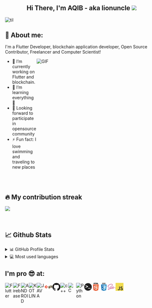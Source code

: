 # <h2  align="center">Hi There, I'm AQIB - aka lionuncle <img src="https://github.com/TheDudeThatCode/TheDudeThatCode/blob/master/Assets/Hi.gif" width="29px"></h2>
![til](./hero.gif)

## 📖 About me:
I'm a Flutter Developer, blockchain application developer, Open Source Contributor, Freelancer and Computer Scientist!

<img align="right" alt="GIF" src="https://camo.githubusercontent.com/7de37139d0b4c1ce40865e799b446c0e963a3dd8fb68d239707237c40604fa3d/68747470733a2f2f63646e2e6472696262626c652e636f6d2f75736572732f3733303730332f73637265656e73686f74732f363538313234332f6176656e746f2e676966" width="400" height="400" />

- 🔭 I’m currently working on Flutter and blockchain.
- 🌱 I’m learning everything 🤣
- 👯 Looking forward to participate in opensource community
- ⚡ Fun fact: I love swimming and traveling to new places

<br />

<br />

## 🔥 My contribution streak

<p>
  <a href="https://github.com/lionuncle/github-readme-streak-stats">
    <img src="https://github-readme-streak-stats.herokuapp.com/?user=lionuncle#version3"/>
  </a>
</p>

<br />

## 📈 Github Stats

<details>
  <summary>📊 GitHub Profile Stats</summary>
  <br/>
  <a href="https://github.com/lionuncle/github-readme-stats"><img alt="AQIB's Github Stats" src="https://github-readme-stats.vercel.app/api?username=lionuncle&show_icons=true&count_private=true&hide=" /></a>
</details>

<details> 
  <summary>💻 Most used languages</summary>
  <br/>
  <a href="https://github.com/lionuncle/github-readme-stats"><img alt="AQIB's Top Languages" src="https://github-readme-stats.vercel.app/api/top-langs/?username=lionuncle&langs_count=10&layout=compact#" /></a>
  <br/>
</details>

## I'm pro 😎 at:

<img align="left" alt="Flutter" width="26px" src="https://img.icons8.com/color/48/000000/flutter.png" />
<img align="left" alt="Firebase" width="26px" src="https://img.icons8.com/color/48/000000/firebase.png" />
<img align="left" alt="ANDROID" width="26px" src="https://img.icons8.com/fluent/48/000000/android-os.png" />
<img align="left" alt="KOTLIN" width="26px" src="https://img.icons8.com/color/48/000000/kotlin.png" />
<img align="left" alt="JAVA" width="26px" src="https://img.icons8.com/color/48/000000/java-coffee-cup-logo.png" />
<img align="left" alt="Git" width="26px" src="https://raw.githubusercontent.com/github/explore/80688e429a7d4ef2fca1e82350fe8e3517d3494d/topics/git/git.png" />
<img align="left" alt="GitHub" width="26px" src="https://raw.githubusercontent.com/github/explore/78df643247d429f6cc873026c0622819ad797942/topics/github/github.png" />
<img align="left" alt="c++" width="26px" src="https://img.icons8.com/color/48/000000/c-plus-plus-logo.png" />
<img align="left" alt="C" width="26px" src="https://img.icons8.com/color/48/000000/c-programming.png" />
<img align="left" alt="Python" width="26px" src="https://img.icons8.com/color/48/000000/python.png" />
<img align="left" alt="HTML5" width="26px" src="https://raw.githubusercontent.com/github/explore/80688e429a7d4ef2fca1e82350fe8e3517d3494d/topics/terminal/terminal.png" />
<img align="left" alt="HTML5" width="26px" src="https://raw.githubusercontent.com/github/explore/80688e429a7d4ef2fca1e82350fe8e3517d3494d/topics/html/html.png" />
<img align="left" alt="CSS3" width="26px" src="https://raw.githubusercontent.com/github/explore/80688e429a7d4ef2fca1e82350fe8e3517d3494d/topics/css/css.png" />
<img align="left" alt="Sass" width="26px" src="https://raw.githubusercontent.com/github/explore/80688e429a7d4ef2fca1e82350fe8e3517d3494d/topics/sass/sass.png" />
<img align="left" alt="JavaScript" width="26px" src="https://raw.githubusercontent.com/github/explore/80688e429a7d4ef2fca1e82350fe8e3517d3494d/topics/javascript/javascript.png" />
<br />
<br />

[twitter]: https://twitter.com/Lionuncles
[linkedin]: https://www.linkedin.com/in/lionuncle/
